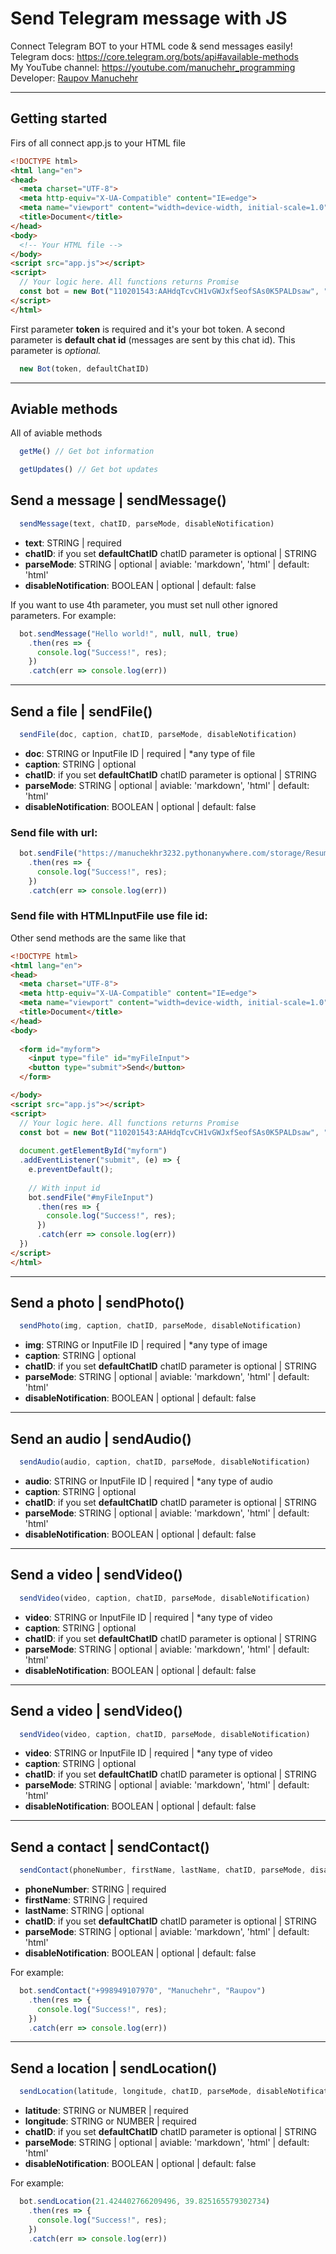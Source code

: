 # **Send Telegram message with JS**

Connect Telegram BOT to your HTML code & send messages easily!\
Telegram docs: https://core.telegram.org/bots/api#available-methods \
My YouTube channel: https://youtube.com/manuchehr_programming \
Developer: [Raupov Manuchehr](https://manuchehr.me)

----------

## Getting started
Firs of all connect app.js to your HTML file
```HTML
<!DOCTYPE html>
<html lang="en">
<head>
  <meta charset="UTF-8">
  <meta http-equiv="X-UA-Compatible" content="IE=edge">
  <meta name="viewport" content="width=device-width, initial-scale=1.0">
  <title>Document</title>
</head>
<body>
  <!-- Your HTML file -->
</body>
<script src="app.js"></script>
<script>
  // Your logic here. All functions returns Promise
  const bot = new Bot("110201543:AAHdqTcvCH1vGWJxfSeofSAs0K5PALDsaw", "123456789")
</script>
</html>
```
First parameter **token** is required and it's your bot token. A second parameter is **default chat id** (messages are sent by this chat id). This parameter is *optional.*
```Javascript 
  new Bot(token, defaultChatID)
```
----------

## **Aviable methods**
All of aviable methods
```javascript
  getMe() // Get bot information

  getUpdates() // Get bot updates
```

## **Send a message | sendMessage()**

```javascript 
  sendMessage(text, chatID, parseMode, disableNotification)
```
- **text**: STRING | required
- **chatID**: if you set **defaultChatID** chatID parameter is optional | STRING
- **parseMode**: STRING | optional | aviable: 'markdown', 'html' | default: 'html'
- **disableNotification**: BOOLEAN | optional | default: false



If you want to use 4th parameter, you must set null other ignored parameters. For example:

```javascript 
  bot.sendMessage("Hello world!", null, null, true)
    .then(res => {
      console.log("Success!", res);
    })
    .catch(err => console.log(err))
```
---

## **Send a file | sendFile()**
```javascript 
  sendFile(doc, caption, chatID, parseMode, disableNotification)
```

- **doc**: STRING or InputFile ID | required | *any type of file
- **caption**: STRING | optional
- **chatID**: if you set **defaultChatID** chatID parameter is optional | STRING
- **parseMode**: STRING | optional | aviable: 'markdown', 'html' | default: 'html'
- **disableNotification**: BOOLEAN | optional | default: false

### Send file with url:

```javascript 
  bot.sendFile("https://manuchekhr3232.pythonanywhere.com/storage/Resume_en.pdf")
    .then(res => {
      console.log("Success!", res);
    })
    .catch(err => console.log(err))
```
### Send file with HTMLInputFile use file id:
Other send methods are the same like that

```HTML 
<!DOCTYPE html>
<html lang="en">
<head>
  <meta charset="UTF-8">
  <meta http-equiv="X-UA-Compatible" content="IE=edge">
  <meta name="viewport" content="width=device-width, initial-scale=1.0">
  <title>Document</title>
</head>
<body>
  
  <form id="myform">
    <input type="file" id="myFileInput">
    <button type="submit">Send</button>
  </form>

</body>
<script src="app.js"></script>
<script>
  // Your logic here. All functions returns Promise
  const bot = new Bot("110201543:AAHdqTcvCH1vGWJxfSeofSAs0K5PALDsaw", "123456789")
  
  document.getElementById("myform")
  .addEventListener("submit", (e) => {
    e.preventDefault();
    
    // With input id
    bot.sendFile("#myFileInput")
      .then(res => {
        console.log("Success!", res);
      })
      .catch(err => console.log(err))
  })
</script>
</html>
```
---
## **Send a photo | sendPhoto()**
```javascript 
  sendPhoto(img, caption, chatID, parseMode, disableNotification)
```

- **img**: STRING or InputFile ID | required | *any type of image
- **caption**: STRING | optional
- **chatID**: if you set **defaultChatID** chatID parameter is optional | STRING
- **parseMode**: STRING | optional | aviable: 'markdown', 'html' | default: 'html'
- **disableNotification**: BOOLEAN | optional | default: false

---
## **Send an audio | sendAudio()**
```javascript 
  sendAudio(audio, caption, chatID, parseMode, disableNotification)
```

- **audio**: STRING or InputFile ID | required | *any type of audio
- **caption**: STRING | optional
- **chatID**: if you set **defaultChatID** chatID parameter is optional | STRING
- **parseMode**: STRING | optional | aviable: 'markdown', 'html' | default: 'html'
- **disableNotification**: BOOLEAN | optional | default: false

---
## **Send a video | sendVideo()**
```javascript 
  sendVideo(video, caption, chatID, parseMode, disableNotification)
```

- **video**: STRING or InputFile ID | required | *any type of video
- **caption**: STRING | optional
- **chatID**: if you set **defaultChatID** chatID parameter is optional | STRING
- **parseMode**: STRING | optional | aviable: 'markdown', 'html' | default: 'html'
- **disableNotification**: BOOLEAN | optional | default: false

---
## **Send a video | sendVideo()**
```javascript 
  sendVideo(video, caption, chatID, parseMode, disableNotification)
```

- **video**: STRING or InputFile ID | required | *any type of video
- **caption**: STRING | optional
- **chatID**: if you set **defaultChatID** chatID parameter is optional | STRING
- **parseMode**: STRING | optional | aviable: 'markdown', 'html' | default: 'html'
- **disableNotification**: BOOLEAN | optional | default: false

---
## **Send a contact | sendContact()**
```javascript 
  sendContact(phoneNumber, firstName, lastName, chatID, parseMode, disableNotification)
```

- **phoneNumber**: STRING | required
- **firstName**: STRING | required
- **lastName**: STRING | optional
- **chatID**: if you set **defaultChatID** chatID parameter is optional | STRING
- **parseMode**: STRING | optional | aviable: 'markdown', 'html' | default: 'html'
- **disableNotification**: BOOLEAN | optional | default: false

For example:
```javascript 
  bot.sendContact("+998949107970", "Manuchehr", "Raupov")
    .then(res => {
      console.log("Success!", res);
    })
    .catch(err => console.log(err))
```

---
## **Send a location | sendLocation()**
```javascript 
  sendLocation(latitude, longitude, chatID, parseMode, disableNotification)
```

- **latitude**: STRING or NUMBER | required
- **longitude**: STRING or NUMBER | required
- **chatID**: if you set **defaultChatID** chatID parameter is optional | STRING
- **parseMode**: STRING | optional | aviable: 'markdown', 'html' | default: 'html'
- **disableNotification**: BOOLEAN | optional | default: false

For example:
```javascript 
  bot.sendLocation(21.424402766209496, 39.825165579302734)
    .then(res => {
      console.log("Success!", res);
    })
    .catch(err => console.log(err))
```
